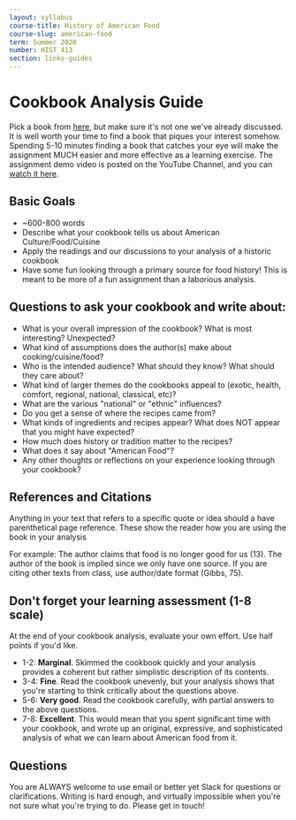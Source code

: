 ```yaml
---
layout: syllabus
course-title: History of American Food
course-slug: american-food
term: Summer 2020
number: HIST 413
section: links-guides
---
```


# Cookbook Analysis Guide
Pick a book from [here](https://babel.hathitrust.org/cgi/mb?c=1934413200;a=listis;sort=date_a;sz=100), but make sure it's not one we've already discussed. It is well worth your time to find a book that piques your interest somehow. Spending 5-10 minutes finding a book that catches your eye will make the assignment MUCH easier and more effective as a learning exercise. The assignment demo video is posted on the YouTube Channel, and you can [watch it here](https://youtu.be/XU8JkkuzpP8).


## Basic Goals
- ~600-800 words
- Describe what your cookbook tells us about American Culture/Food/Cuisine
- Apply the readings and our discussions to your analysis of a historic cookbook
- Have some fun looking through a primary source for food history! This is meant to be more of a fun assignment than a laborious analysis.


## Questions to ask your cookbook and write about:
- What is your overall impression of the cookbook? What is most interesting? Unexpected?
- What kind of assumptions does the author(s) make about cooking/cuisine/food?
- Who is the intended audience? What should they know? What should they care about?
- What kind of larger themes do the cookbooks appeal to (exotic, health, comfort, regional, national, classical, etc)?
- What are the various "national" or "ethnic" influences?
- Do you get a sense of where the recipes came from?
- What kinds of ingredients and recipes appear? What does NOT appear that you might have expected?
- How much does history or tradition matter to the recipes?
- What does it say about "American Food"?
- Any other thoughts or reflections on your experience looking through your cookbook?



## References and Citations
Anything in your text that refers to a specific quote or idea should a have parenthetical page reference. These show the reader how you are using the book in your analysis

For example: The author claims that food is no longer good for us (13). The author of the book is implied since we only have one source. If you are citing other texts from class, use author/date format (Gibbs, 75).


## Don't forget your learning assessment (1-8 scale)
At the end of your cookbook analysis, evaluate your own effort. Use half points if you'd like.

- 1-2: **Marginal**. Skimmed the cookbook quickly and your analysis provides a coherent but rather simplistic description of its contents.
- 3-4: **Fine**. Read the cookbook unevenly, but your analysis shows that you're starting to think critically about the questions above.
- 5-6: **Very good**. Read the cookbook carefully, with partial answers to the above questions.
- 7-8: **Excellent**. This would mean that you spent significant time with your cookbook, and wrote up an original, expressive, and sophisticated analysis of what we can learn about American food from it.


## Questions
You are ALWAYS welcome to use email or better yet Slack for questions or clarifications. Writing is hard enough, and virtually impossible when you're not sure what you're trying to do. Please get in touch!
